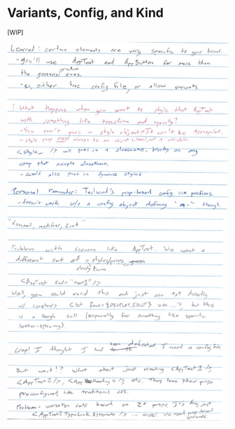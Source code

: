 # Variants, Config, and Kind

[WIP]

<img src="assets/2020-12-28-09-50-00.png" width=""/>

<img src="assets/2020-12-28-09-50-45.png" width=""/>

<img src="assets/2020-12-28-09-51-05.png" width=""/>